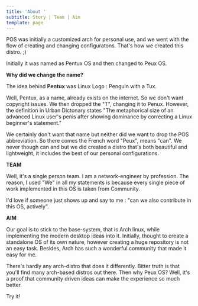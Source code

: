 ```yaml
---
title: 'About '
subtitle: Story | Team | Aim
template: page
---
```

POS was initially a customized arch for personal use, and we went with the flow of creating and changing configuratons. That's how we created this distro.  ;)

Initially it was named as Pentux OS and then changed to Peux OS.

**Why did we change the name?**

The idea behind **Pentux** was Linux Logo : Penguin with a Tux.

Well, Pentux, as a name, already exists on the internet. So we don't want copyright issues. We then dropped the "T", changing it to Penux. However, the definition in Urban Dictonary states "The metaphorical size of an advanced Linux user's penis after showing dominance by correcting a Linux beginner's statement."

We certainly don't want that name but neither did we want to drop the POS abbreviation. So there comes the French word "Peux", means "can". We never though can and but we did created a distro that's both beautiful and lightweight, it includes the best of our personal configurations.


**TEAM**

Well, it's a single person team. I am a network-engineer by profession. The reason, I used "We" in all my statements is because every single piece of work implemented in this OS is taken from Community. 

I'd love if someone just shows up and say to me : "can we also contribute in this OS, actively".


**AIM**

Our goal is to stick to the base-system, that is Arch linux, while implementing the modern desktop ideas into it.  Initially, thought to create a standalone OS of its own nature, however creating a huge repository is not an easy task. Besides, Arch has such a wonderful community that made it easy for me.

There's hardly any arch-distro that does it differently. Bitter truth is that you'll find many arch-based distros out there. 
Then why Peux OS? Well, it's a proof that community driven ideas can make the experience so much better. 

Try it!